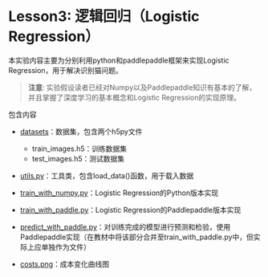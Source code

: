 # Lesson3: 逻辑回归（Logistic Regression）

本实验内容主要为分别利用python和paddlepaddle框架来实现Logistic Regression，用于解决识别猫问题。

>**注意**: 实验假设读者已经对Numpy以及Paddlepaddle知识有基本的了解，并且掌握了深度学习的基本概念和Logistic Regression的实现原理。


包含内容

* [datasets](datasets)：数据集，包含两个h5py文件
	* train_images.h5：训练数据集
	* test_images.h5：测试数据集

* [utils.py](utils.py)：工具类，包含load_data()函数，用于载入数据

* [train_with_numpy.py](train_with_numpy.py)：Logistic Regression的Python版本实现

* [train_with_paddle.py](train_with_paddle.py)：Logistic Regression的Paddlepaddle版本实现

* [predict_with_paddle.py](predict_with_paddle.py)：对训练完成的模型进行预测和检验，使用Paddlepaddle实现（在教材中将该部分合并至train_with_paddle.py中，但实际上应单独作为文件）

* [costs.png](costs.png)：成本变化曲线图
 
